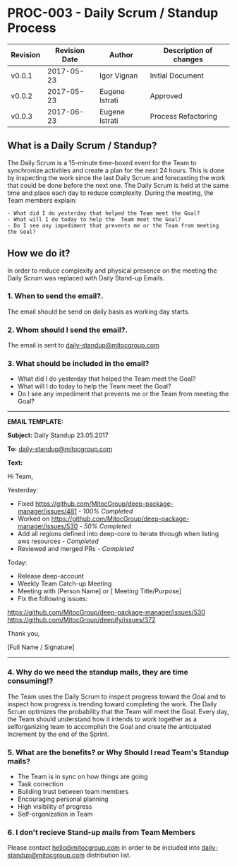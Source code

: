 # PROC-003 - Daily Scrum / Standup Process


Revision | Revision Date | Author | Description of changes
-------- | ------------- | ------ | ----------------------
v0.0.1 | 2017-05-23 | Igor Vignan | Initial Document
v0.0.2 | 2017-05-23 | Eugene Istrati | Approved
v0.0.3 | 2017-06-23 | Eugene Istrati | Process Refactoring


## What is a Daily Scrum / Standup?

The Daily Scrum is a 15-minute time-boxed event for the Team to synchronize
activities and create a plan for the next 24 hours. This is done by inspecting the work since the
last Daily Scrum and forecasting the work that could be done before the next one. The Daily
Scrum is held at the same time and place each day to reduce complexity. During the meeting,
the Team members explain:

	- What did I do yesterday that helped the Team meet the Goal?
	- What will I do today to help the  Team meet the Goal?
	- Do I see any impediment that prevents me or the Team from meeting the Goal?

## How we do it?

In order to reduce complexity and physical presence on the meeting the Daily Scrum was replaced with Daily Stand-up Emails.

### 1. When to send the email?.
The email should be send on daily basis as working day starts.

### 2. Whom should I send the email?.
The email is sent to daily-standup@mitocgroup.com

### 3. What should be included in the email?
- What did I do yesterday that helped the Team meet the Goal?
- What will I do today to help the Team meet the Goal?
- Do I see any impediment that prevents me or the Team from meeting the Goal?

_______
**EMAIL TEMPLATE:**

**Subject:** Daily Standup 23.05.2017

**To:** daily-standup@mitocgroup.com

**Text:**

Hi Team,

Yesterday:
- Fixed https://github.com/MitocGroup/deep-package-manager/issues/481 - *100% Completed*
- Worked on https://github.com/MitocGroup/deep-package-manager/issues/530 - *50% Completed*
- Add all regions defined into deep-core to iterate through when listing aws resources - *Completed*
- Reviewed and merged PRs - *Completed*

Today:
- Release deep-account
- Weekly Team Catch-up Meeting
- Meeting with [Person Name] or [ Meeting Title/Purpose]
- Fix the following issues:

 https://github.com/MitocGroup/deep-package-manager/issues/530
 https://github.com/MitocGroup/deepify/issues/372

Thank you,

[Full Name / Signature]
____

### 4. Why do we need the standup mails, they are time consuming!?
The Team uses the Daily Scrum to inspect progress toward the Goal and to inspect how progress is trending toward completing the work. The Daily Scrum optimizes the probability that the Team will meet the Goal. Every day, the Team should understand how it intends to work together as a selforganizing team to accomplish the Goal and create the anticipated Increment by the end of the Sprint.

### 5. What are the benefits? or Why Should I read Team's Standup mails?
- The Team is in sync on how things are going
- Task correction
- Building trust between team members
- Encouraging personal planning
- High visibility of progress
- Self-organization in Team

### 6. I don't recieve Stand-up mails from Team Members
Please contact hello@mitocgroup.com in order to be included into daily-standup@mitocgroup.com distribution list.
